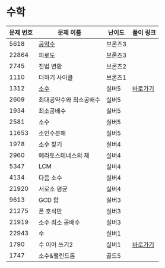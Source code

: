 # 수학

문제 번호 | 문제 이름 | 난이도 | 풀이 링크
---|---|---|---
5618 | [공약수](https://www.acmicpc.net/problem/5618) | 브론즈3 | 
22864 | 피로도 | 브론즈3 |
2745 | 진법 변환 | 브론즈2 |
1110 | 더하기 사이클 | 브론즈1 |
1312 | [소수](https://www.acmicpc.net/problem/1312) | 실버5 | [바로가기]()
2609 | 최대공약수와 최소공배수 | 실버5 |
1934 | 최소공배수 | 실버5 | 
2581 | 소수 | 실버5 |
11653 | 소인수분해 | 실버5 |
1978 | 소수 찾기 | 실버4 |
2960 | 에라토스테네스의 체 | 실버4 |
5347 | LCM | 실버4 |
4134 | 다음 소수 | 실버4 |
21920 | 서로소 평균 | 실버4 |
9613 | GCD 합 | 실버3 |
21275 | 폰 호석만 | 실버3 |
21919 | 소수 최소 공배수 | 실버3 |
22943 | 수 | 실버1 |
1790 | 수 이어 쓰기2 | 실버1 | [바로가기](https://github.com/ap3334/baekjoon/blob/main/%EC%88%98%ED%95%99/1790.cpp)
1747 | 소수&팰린드롬 | 골드5 |
